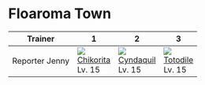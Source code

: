 # Floaroma Town

Trainer        | 1                                   | 2                                   | 3                                   
---            | ---                                 | ---                                 | ---                                 
Reporter Jenny | ![][152]<br> [Chikorita]<br> Lv. 15 | ![][155]<br> [Cyndaquil]<br> Lv. 15 | ![][158]<br> [Totodile]<br> Lv. 15  



[Chikorita]: ../../pokemon_changes/152/
[Cyndaquil]: ../../pokemon_changes/155/
[Totodile]: ../../pokemon_changes/158/
[152]: ../img/pokemon/152.png
[155]: ../img/pokemon/155.png
[158]: ../img/pokemon/158.png

